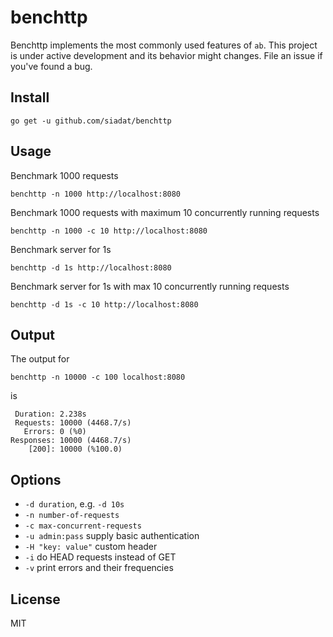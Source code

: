 # benchttp

Benchttp implements the most commonly used features of `ab`.
This project is under active development and its behavior might changes.
File an issue if you've found a bug.

## Install

    go get -u github.com/siadat/benchttp

## Usage

Benchmark 1000 requests

    benchttp -n 1000 http://localhost:8080

Benchmark 1000 requests with maximum 10 concurrently running requests

    benchttp -n 1000 -c 10 http://localhost:8080

Benchmark server for 1s

    benchttp -d 1s http://localhost:8080

Benchmark server for 1s with max 10 concurrently running requests

    benchttp -d 1s -c 10 http://localhost:8080

## Output

The output for

    benchttp -n 10000 -c 100 localhost:8080

is

     Duration: 2.238s
     Requests: 10000 (4468.7/s)
       Errors: 0 (%0)
    Responses: 10000 (4468.7/s)
        [200]: 10000 (%100.0)

## Options

* `-d duration`, e.g. `-d 10s`
* `-n number-of-requests`
* `-c max-concurrent-requests`
* `-u admin:pass` supply basic authentication
* `-H "key: value"` custom header
* `-i` do HEAD requests instead of GET
* `-v` print errors and their frequencies

## License

MIT
